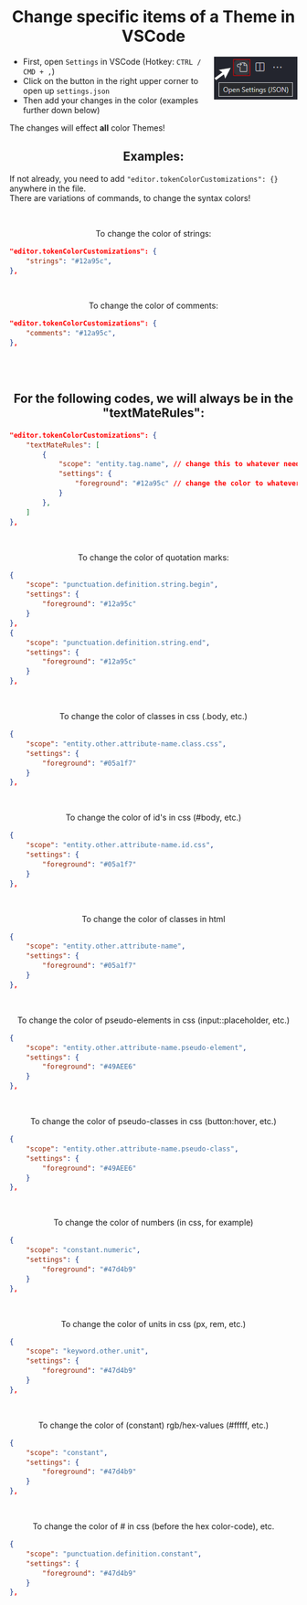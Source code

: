 <h1 align="Center">
    Change specific items of a Theme in VSCode
</h1>

<img align="right" src="../VSCode-Color-Theme/images/settings-json.png">

- First, open ``Settings`` in VSCode (Hotkey: ``CTRL / CMD + ,``)
- Click on the button in the right upper corner to open up ``settings.json``
- Then add your changes in the color (examples further down below)

The changes will effect **all** color Themes!

<h2 align="center">
    Examples:
</h2>

If not already, you need to add ``"editor.tokenColorCustomizations": {}`` anywhere in the file. <br>
There are variations of commands, to change the syntax colors!

<br>

<p align="center">To change the color of strings:</p>

```json
"editor.tokenColorCustomizations": {
    "strings": "#12a95c",
},
```
<br>

<p align="center">To change the color of comments:</p>

```json
"editor.tokenColorCustomizations": {
    "comments": "#12a95c",
},
```
<br><br>

<h2 align="center">For the following codes, we will always be in the "textMateRules":</h2>

```json
"editor.tokenColorCustomizations": {
    "textMateRules": [
        {
            "scope": "entity.tag.name", // change this to whatever needed.
            "settings": {
                "foreground": "#12a95c" // change the color to whatever needed.
            }
        },
    ]
},
```
<br>

<p align="center">To change the color of quotation marks:</p>

```json
{
    "scope": "punctuation.definition.string.begin",
    "settings": {
        "foreground": "#12a95c"
    }
},
{
    "scope": "punctuation.definition.string.end",
    "settings": {
        "foreground": "#12a95c"
    }
},
```

<br>

<p align="center">To change the color of classes in css (.body, etc.)</p>

```json
{
    "scope": "entity.other.attribute-name.class.css",
    "settings": {
        "foreground": "#05a1f7"
    }
},
```

<br>

<p align="center">To change the color of id's in css (#body, etc.)</p>

```json
{
    "scope": "entity.other.attribute-name.id.css",
    "settings": {
        "foreground": "#05a1f7"
    }
},
```
<br>

<p align="center">To change the color of classes in html</p>

```json
{
    "scope": "entity.other.attribute-name",
    "settings": {
        "foreground": "#05a1f7"
    }
},
```

<br>

<p align="center">To change the color of pseudo-elements in css (input::placeholder, etc.)</p>

```json
{
    "scope": "entity.other.attribute-name.pseudo-element",
    "settings": {
        "foreground": "#49AEE6"
    }
},
```

<br>

<p align="center">To change the color of pseudo-classes in css (button:hover, etc.)</p>

```json
{
    "scope": "entity.other.attribute-name.pseudo-class",
    "settings": {
        "foreground": "#49AEE6"
    }
},
```

<br>

<p align="center">To change the color of numbers (in css, for example)</p>

```json
{
    "scope": "constant.numeric",
    "settings": {
        "foreground": "#47d4b9"
    }
},
```

<br>

<p align="center">To change the color of units in css (px, rem, etc.)</p>

```json
{
    "scope": "keyword.other.unit",
    "settings": {
        "foreground": "#47d4b9"
    }
},
```

<br>

<p align="center">To change the color of (constant) rgb/hex-values (#fffff, etc.)</p>

    
```json
{
    "scope": "constant",
    "settings": {
        "foreground": "#47d4b9"
    }
},
```

<br>

<p align="center">To change the color of # in css (before the hex color-code), etc.</p>


```json
{
    "scope": "punctuation.definition.constant",
    "settings": {
        "foreground": "#47d4b9"
    }
},
```
